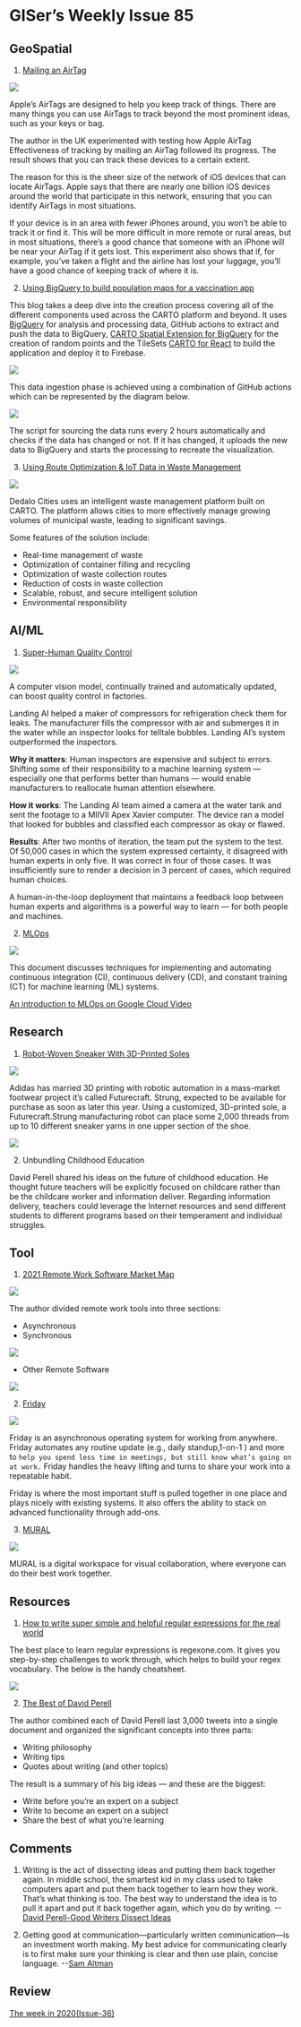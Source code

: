 # GISer’s Weekly Issue 85

## GeoSpatial

1. [Mailing an AirTag](https://www.intego.com/mac-security-blog/i-mailed-an-airtag-and-tracked-its-progress-heres-what-happened/)

![](https://www.intego.com/mac-security-blog/wp-content/uploads/2021/05/heading-north.png)

Apple’s AirTags are designed to help you keep track of things. There are many things you can use AirTags to track beyond the most prominent ideas, such as your keys or bag.

The author in the UK experimented with testing how Apple AirTag Effectiveness of tracking by mailing an AirTag followed its progress. The result shows that you can track these devices to a certain extent.

The reason for this is the sheer size of the network of iOS devices that can locate AirTags. Apple says that there are nearly one billion iOS devices around the world that participate in this network, ensuring that you can identify AirTags in most situations.

If your device is in an area with fewer iPhones around, you won’t be able to track it or find it. This will be more difficult in more remote or rural areas, but in most situations, there’s a good chance that someone with an iPhone will be near your AirTag if it gets lost. This experiment also shows that if, for example, you’ve taken a flight and the airline has lost your luggage, you’ll have a good chance of keeping track of where it is.

2. [Using BigQuery to build population maps for a vaccination app](https://carto.com/blog/how-we-developed-covid-vaccine-cloud-native-spatial-app/)

This blog takes a deep dive into the creation process covering all of the different components used across the CARTO platform and beyond. It uses [BigQuery](https://cloud.google.com/bigquery) for analysis and processing data, GitHub actions to extract and push the data to BigQuery, [CARTO Spatial Extension for BigQuery](https://docs.carto.com/spatial-extension-bq/overview/getting-started/) for the creation of random points and the TileSets
[CARTO for React](https://carto.com/blog/carto-for-react-faster-way-to-develop-spatial-applications/) to build the application and deploy it to Firebase.

![](https://carto.com/blog/img/posts/2021/2021-04-22-how-we-developed-covid-vaccine-cloud-native-spatial-app/header.png)

This data ingestion phase is achieved using a combination of GitHub actions which can be represented by the diagram below.

![](https://carto.com/blog/img/posts/2021/2021-04-22-how-we-developed-covid-vaccine-cloud-native-spatial-app/data-ingestion.png)

The script for sourcing the data runs every 2 hours automatically and checks if the data has changed or not. If it has changed, it uploads the new data to BigQuery and starts the processing to recreate the visualization.

3. [Using Route Optimization & IoT Data in Waste Management](https://carto.com/blog/using-route-optimization-iot-data-in-waste-management/)

![](https://carto.com/blog/img/posts/2021/2021-05-04-using-route-optimization-iot-data-in-waste-management/dedalo-cities-containers.png)

Dedalo Cities uses an intelligent waste management platform built on CARTO. The platform allows cities to more effectively manage growing volumes of municipal waste, leading to significant savings.

Some features of the solution include:

- Real-time management of waste
- Optimization of container filling and recycling
- Optimization of waste collection routes
- Reduction of costs in waste collection
- Scalable, robust, and secure intelligent solution
- Environmental responsibility

## AI/ML

1. [Super-Human Quality Control](https://www.deeplearning.ai/the-batch/issue-91/)

![](https://info.deeplearning.ai/hs-fs/hubfs/ezgif.com-gif-maker%20-%202021-05-11T175336.819.gif?width=1200&upscale=true&name=ezgif.com-gif-maker%20-%202021-05-11T175336.819.gif)

A computer vision model, continually trained and automatically updated, can boost quality control in factories.

Landing AI helped a maker of compressors for refrigeration check them for leaks. The manufacturer fills the compressor with air and submerges it in the water while an inspector looks for telltale bubbles. Landing AI’s system outperformed the inspectors.

**Why it matters**: Human inspectors are expensive and subject to errors. Shifting some of their responsibility to a machine learning system — especially one that performs better than humans — would enable manufacturers to reallocate human attention elsewhere.

**How it works**: The Landing AI team aimed a camera at the water tank and sent the footage to a MIIVII Apex Xavier computer. The device ran a model that looked for bubbles and classified each compressor as okay or flawed.

**Results**: After two months of iteration, the team put the system to the test. Of 50,000 cases in which the system expressed certainty, it disagreed with human experts in only five. It was correct in four of those cases. It was insufficiently sure to render a decision in 3 percent of cases, which required human choices.

A human-in-the-loop deployment that maintains a feedback loop between human experts and algorithms is a powerful way to learn — for both people and machines.

2. [MLOps](https://cloud.google.com/architecture/mlops-continuous-delivery-and-automation-pipelines-in-machine-learning)

![](https://cloud.google.com/architecture/images/mlops-continuous-delivery-and-automation-pipelines-in-machine-learning-1-elements-of-ml.png)

This document discusses techniques for implementing and automating continuous integration (CI), continuous delivery (CD), and constant training (CT) for machine learning (ML) systems.

[An introduction to MLOps on Google Cloud Video](https://www.youtube.com/watch?v=6gdrwFMaEZ0)

## Research

1. [Robot-Woven Sneaker With 3D-Printed Soles](https://spectrum.ieee.org/tech-talk/robotics/industrial-robots/adidas-futurecraft-3d-printed-robot-woven-sneaker)

![](https://spectrum.ieee.org/image/Mzc5Njc0MQ.jpeg)

Adidas has married 3D printing with robotic automation in a mass-market footwear project it’s called Futurecraft. Strung, expected to be available for purchase as soon as later this year. Using a customized, 3D-printed sole, a Futurecraft.Strung manufacturing robot can place some 2,000 threads from up to 10 different sneaker yarns in one upper section of the shoe.

![](https://spectrum.ieee.org/image/Mzc5Njc3MQ.jpeg)

2. Unbundling Childhood Education

David Perell shared his ideas on the future of childhood education. He thought future teachers will be explicitly focused on childcare rather than be the childcare worker and information deliver. Regarding information delivery, teachers could leverage the Internet resources and send different students to different programs based on their temperament and individual struggles.

## Tool

1. [2021 Remote Work Software Market Map](https://friday.app/remote-work/market-map)

![](https://friday.app/_next/image?url=https%3A%2F%2Fimages.prismic.io%2Ffriday-marketing%2Fa5b069db-1f3a-4613-a99e-3072f1d4c4ca_Remote_Map-1-Asynchronous%2BTools.png%3Fauto%3Dcompress%2Cformat&w=3840&q=75)

The author divided remote work tools into three sections:

- Asynchronous
- Synchronous

![](https://friday.app/_next/image?url=https%3A%2F%2Fimages.prismic.io%2Ffriday-marketing%2F071ca4ad-ba76-4afd-abf6-cbf8c12815f7_Remote-Map-2-Synchronous%2BTools.png%3Fauto%3Dcompress%2Cformat&w=1920&q=75)

- Other Remote Software

![](https://friday.app/_next/image?url=https%3A%2F%2Fimages.prismic.io%2Ffriday-marketing%2F3045e46e-4768-445d-a252-fce03f3cb6f3_Remote_Map-Other-Tools.png%3Fauto%3Dcompress%2Cformat&w=1920&q=75)

2. [Friday](https://friday.app/templates)

![](https://friday.app/_next/image?url=https%3A%2F%2Fprismic-io.s3.amazonaws.com%2Ffriday-marketing%2Fa89c8c6a-f742-46b0-8f35-99ebc31648e3_Automate%2Bplanning%2Band%2Breflection.png&w=3840&q=75)

Friday is an asynchronous operating system for working from anywhere. Friday automates any routine update (e.g., daily standup,1-on-1 ) and more to `help you spend less time in meetings, but still know what’s going on at work.` Friday handles the heavy lifting and turns to share your work into a repeatable habit.

Friday is where the most important stuff is pulled together in one place and plays nicely with existing systems. It also offers the ability to stack on advanced functionality through add-ons.

3. [MURAL](https://www.mural.co/)

![](https://media2.giphy.com/media/LRg9XJYtASvmpFc27A/giphy.gif?cid=ecf05e47uffhcquzyfvt7qann0v3y2ghvs7mddrl0zm2fumr&rid=giphy.gif&ct=g)

MURAL is a digital workspace for visual collaboration, where everyone can do their best work together.

## Resources

1. [How to write super simple and helpful regular expressions for the real world](https://zellwk.com/blog/simple-real-world-regex/?ck_subscriber_id=170842630)

The best place to learn regular expressions is regexone.com. It gives you step-by-step challenges to work through, which helps to build your regex vocabulary. The below is the handy cheatsheet.

![](https://zellwk.com/images/2021/real-world-regex/regex-cheatsheet.png)

2. [The Best of David Perell](https://letter.substack.com/p/the-best-of-david-perell-big-ideas)

The author combined each of David Perell last 3,000 tweets into a single document and organized the significant concepts into three parts:

- Writing philosophy
- Writing tips
- Quotes about writing (and other topics)

The result is a summary of his big ideas — and these are the biggest:

- Write before you’re an expert on a subject
- Write to become an expert on a subject
- Share the best of what you’re learning

## Comments

1. Writing is the act of dissecting ideas and putting them back together again.
   In middle school, the smartest kid in my class used to take computers apart and put them back together to learn how they work. That’s what thinking is too. The best way to understand the idea is to pull it apart and put it back together again, which you do by writing.
   --[David Perell-​Good Writers Dissect Ideas](https://perell.com/monday-musings/)

2. Getting good at communication—particularly written communication—is an investment worth making. My best advice for communicating clearly is to first make sure your thinking is clear and then use plain, concise language.
   --[Sam Altman](https://letter.substack.com/p/the-best-of-david-perell-big-ideas)

## Review

[The week in 2020(Issue-36)](https://github.com/lkcozy/weekly/blob/master/docs/2020/issue-36.md)
